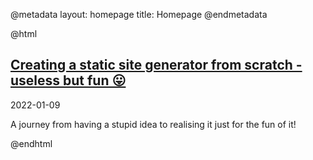 @metadata
layout: homepage
title: Homepage
@endmetadata

@html
<div class="posts">
    <div class="post">
        <h2 class="post-title"><a href="/posts/2022-01-09-creating-static-site-generator-from-scratch.html">Creating a static site generator from scratch - useless but fun 😛</a></h2>
        <time datetime="2022-01-09" class="post-meta">2022-01-09</time>
        <p class="post-excerpt">
          A journey from having a stupid idea to realising it just for the fun of it!
        </p>
    </div>
</div>
@endhtml
